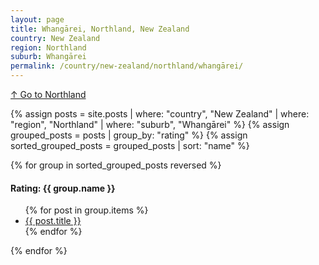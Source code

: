 ```yaml
---
layout: page
title: Whangārei, Northland, New Zealand
country: New Zealand
region: Northland
suburb: Whangārei
permalink: /country/new-zealand/northland/whangārei/
---
```

[↑ Go to Northland](/country/new-zealand/northland/)

{% assign posts = site.posts | where: "country", "New Zealand" | where: "region", "Northland" | where: "suburb", "Whangārei" %}
{% assign grouped_posts = posts | group_by: "rating" %}
{% assign sorted_grouped_posts = grouped_posts | sort: "name" %}

{% for group in sorted_grouped_posts reversed %}
  <h4>Rating: {{ group.name }}</h4>
  <ul>
    {% for post in group.items %}
      <li><a href="{{ post.url }}">{{ post.title }}</a></li>
    {% endfor %}
  </ul>
{% endfor %}
